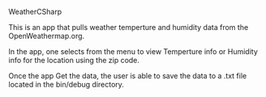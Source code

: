 WeatherCSharp

This is an app that pulls weather temperture and humidity data from the OpenWeathermap.org.

In the app, one selects from the menu to view Temperture info or Humidity info for the location using the zip code.

Once the app Get the data, the user is able to save the data to a .txt file located in the bin/debug directory.

